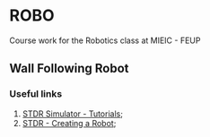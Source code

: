 # ROBO

Course work for the Robotics class at MIEIC - FEUP

## Wall Following Robot

### Useful links

1. [STDR Simulator - Tutorials](http://wiki.ros.org/stdr_simulator/Tutorials);
2. [STDR - Creating a Robot](http://wiki.ros.org/stdr_simulator/Tutorials/Using%20YAML%20files#Creating_a_robot_with_the_two_laser_sensors);
